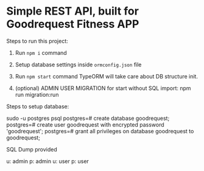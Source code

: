 # Simple REST API, built for Goodrequest Fitness APP

Steps to run this project:

1. Run `npm i` command
2. Setup database settings inside `ormconfig.json` file
3. Run `npm start` command TypeORM will take care about DB structure init.

4. (optional) ADMIN USER MIGRATION for start without SQL import: npm run migration:run

Steps to setup database:

sudo -u postgres psql
postgres=# create database goodrequest;
postgres=# create user goodrequest with encrypted password 'goodrequest';
postgres=# grant all privileges on database goodrequest to goodrequest;

SQL Dump provided

u: admin p: admin
u: user  p: user

